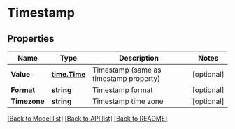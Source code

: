 # Timestamp

## Properties

Name | Type | Description | Notes
------------ | ------------- | ------------- | -------------
**Value** | [**time.Time**](time.Time.md) | Timestamp (same as timestamp property) | [optional] 
**Format** | **string** | Timestamp format | [optional] 
**Timezone** | **string** | Timestamp time zone | [optional] 

[[Back to Model list]](../README.md#documentation-for-models) [[Back to API list]](../README.md#documentation-for-api-endpoints) [[Back to README]](../README.md)


